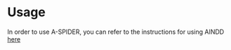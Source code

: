 # Usage

In order to use A-SPIDER, you can refer to the instructions for using AINDD [here](https://github.com/A-IND/AINDD/blob/master/README.md)